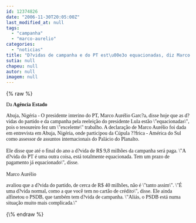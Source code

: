 ```yaml
---
id: 12374826
date: "2006-11-30T20:05:00Z"
last_modified_at: null
tags:
  - "campanha"
  - "marco-aurelio"
categories:
  - "noticias"
title: "D?vidas de campanha e do PT est\u00e3o equacionadas, diz Marco Aur\u00e9lio"
sutia: null
chapeu: null
autor: null
imagem: null
---
```

{\% raw %}
<p><P><FONT face=Verdana>Da<STRONG> Agência Estado</STRONG></FONT></P></p>
<p><P><FONT face=Verdana>Abuja, Nigéria - O presidente interino do PT, Marco Aurélio Garc?a, disse hoje que as d?vidas do partido e da campanha pela reeleição do presidente Lula estão \"equacionadas\", pois o tesoureiro fez um \"excelente\" trabalho. A declaração de Marco Aurélio foi dada em entrevista em Abuja, Nigéria, onde participou da Cúpula ??frica - América do Sul como assessor de assuntos internacionais do Palácio do Planalto. <BR><BR>Ele disse que até o final do ano a d?vida de R$ 9,8 milhões da campanha será paga. \"A d?vida do PT é uma outra coisa, está totalmente equacionada. Tem um prazo de pagamento já equacionado\", disse. <BR><BR>Marco Aurélio</p>
<p> avaliou que a d?vida do partido, de cerca de R$ 40 milhões, não é \"tanto assim\". \"É uma d?vida normal, como a que você tem no cartão de crédito\", disse. Ele ainda alfinetou o PSDB, que também tem d?vida de campanha. \"Aliás, o PSDB está numa situação muito mais complicada.\"</FONT></P> </p>
{\% endraw %}